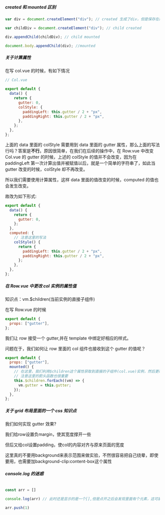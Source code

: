 ##### created 和 mounted 区别

```javascript
var div = document.createElement("div"); // created 生成了div，但是保存在内存中还未挂载

var childDiv = document.createElement("div"); // child created

div.appendChild(childDiv); // child mounted

document.body.appendChild(div); //mounted
```

##### 关于计算属性

在写 col.vue 的时候，有如下情况

```javascript
// Col.vue

export default {
  data() {
    return {
      gutter: 0,
      colStyle: {
        paddingLeft: this.gutter / 2 + "px",
        paddingRight: this.gutter / 2 + "px",
      },
    };
  },
};
```

上面的 data 里面的 colStyle 需要用到 data 里面的 gutter 属性，那么上面的写法行吗？答案是**不行**。原因很简单，在我们在后续的操作中，在 Row.vue 中改变 Col.vue 的 gutter 的时候，上述的 colStyle 的值并不会改变，因为在 paddingLeft 第一次计算出值并被赋值以后，就是一个简单的字符串了，如此当 gutter 改变的时候，colStyle 却不再改变。

所以我们需要使用计算属性，这样 data 里面的值改变的时候，computed 的值也会发生改变。

故改为如下形式:

```javascript
export default {
  data() {
    return {
      gutter: 0,
    };
  },
  computed: {
    // 注意这里的写法
    colStyle() {
      return {
        paddingLeft: this.gutter / 2 + "px",
        paddingRight: this.gutter / 2 + "px",
      };
    },
  },
};
```

##### 在 Row.vue 中更改 col 实例的属性值

知识点：vm.\$children(当前实例的直接子组件)

在写 Row.vue 的时候

```javascript
export default {
  props: ["gutter"],
};
```

我们让 row 接受一个 gutter,并在 template 中绑定好相应的样式。

问题在于，我们如何让 row 里面的 col 组件也接收到这个 gutter 的值呢？

```javascript
export default {
  props: ["gutter"],
  mounted() {
    // 在这里，我们利用$children这个属性获取到直接的子组件(col.vue)实例，然后更改每个子组件实例的gutter值
    // 注意这里的箭头函数也很重要
    this.$children.forEach((vm) => {
      vm.gutter = this.gutter;
    });
  },
};
```

##### 关于 grid 布局里面的一个 css 知识点

我们如何实现 gutter 效果?

我们给row设置负margin，使其宽度撑开一些

但后又给col设置padding，使col的内容对齐与原来页面的宽度

这里真的不要用background来表示范围来做实验，不然很容易把自己绕晕，即使要用，也需要加background-clip:content-box这个属性


##### console.log 的迷惑

```javascript

const arr = []

console.log(arr) // 此时还是显示的是一个[],但是点开之后会发现里面有个元素，这可能对我们debug有迷惑的地方，故此记录

arr.push(1)


```